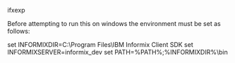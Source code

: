 ifxexp

Before attempting to run this on windows the environment must be set as follows:

set INFORMIXDIR=C:\Program Files\IBM Informix Client SDK
set INFORMIXSERVER=informix_dev
set PATH=%PATH%;%INFORMIXDIR%\bin
